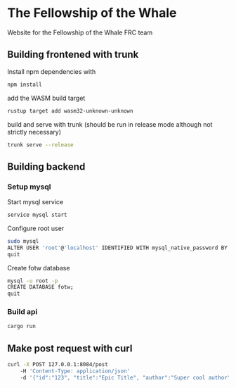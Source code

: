 # The Fellowship of the Whale

Website for the Fellowship of the Whale FRC team

## Building frontened with trunk

Install npm dependencies with

```bash
npm install
```

add the WASM build target

```bash
rustup target add wasm32-unknown-unknown
```

build and serve with trunk (should be run in release mode although not strictly necessary)

```bash
trunk serve --release
```

## Building backend

### Setup mysql

Start mysql service

```bash
service mysql start
```

Configure root user

```bash
sudo mysql
ALTER USER 'root'@'localhost' IDENTIFIED WITH mysql_native_password BY '<ENTER-PASSWORD-HERE>';
quit
```

Create fotw database

```bash
mysql -u root -p
CREATE DATABASE fotw;
quit
```

### Build api

```bash
cargo run
```

## Make post request with curl

```bash
curl -X POST 127.0.0.1:8084/post
    -H 'Content-Type: application/json'
    -d '{"id":"123", "title":"Epic Title", "author":"Super cool author", "categories":"UsefulCategory", "body":"This post\'s body is super cool"}'
